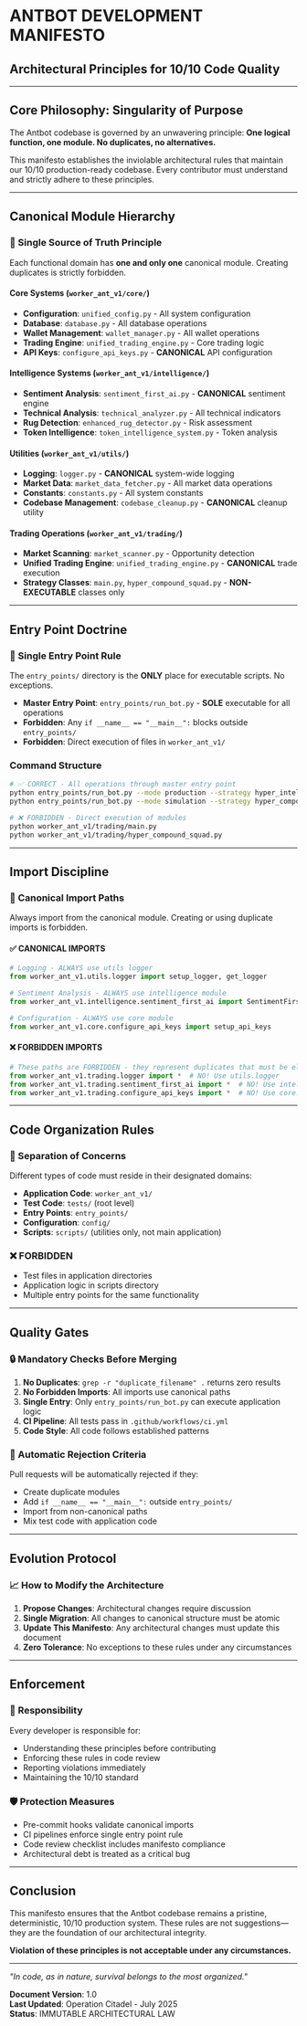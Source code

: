 # ANTBOT DEVELOPMENT MANIFESTO
## Architectural Principles for 10/10 Code Quality

---

## **Core Philosophy: Singularity of Purpose**

The Antbot codebase is governed by an unwavering principle: **One logical function, one module. No duplicates, no alternatives.**

This manifesto establishes the inviolable architectural rules that maintain our 10/10 production-ready codebase. Every contributor must understand and strictly adhere to these principles.

---

## **Canonical Module Hierarchy**

### **🎯 Single Source of Truth Principle**

Each functional domain has **one and only one** canonical module. Creating duplicates is strictly forbidden.

#### **Core Systems** (`worker_ant_v1/core/`)
- **Configuration**: `unified_config.py` - All system configuration
- **Database**: `database.py` - All database operations  
- **Wallet Management**: `wallet_manager.py` - All wallet operations
- **Trading Engine**: `unified_trading_engine.py` - Core trading logic
- **API Keys**: `configure_api_keys.py` - **CANONICAL** API configuration

#### **Intelligence Systems** (`worker_ant_v1/intelligence/`)
- **Sentiment Analysis**: `sentiment_first_ai.py` - **CANONICAL** sentiment engine
- **Technical Analysis**: `technical_analyzer.py` - All technical indicators
- **Rug Detection**: `enhanced_rug_detector.py` - Risk assessment
- **Token Intelligence**: `token_intelligence_system.py` - Token analysis

#### **Utilities** (`worker_ant_v1/utils/`)
- **Logging**: `logger.py` - **CANONICAL** system-wide logging
- **Market Data**: `market_data_fetcher.py` - All market data operations
- **Constants**: `constants.py` - All system constants
- **Codebase Management**: `codebase_cleanup.py` - **CANONICAL** cleanup utility

#### **Trading Operations** (`worker_ant_v1/trading/`)
- **Market Scanning**: `market_scanner.py` - Opportunity detection
- **Unified Trading Engine**: `unified_trading_engine.py` - **CANONICAL** trade execution
- **Strategy Classes**: `main.py`, `hyper_compound_squad.py` - **NON-EXECUTABLE** classes only

---

## **Entry Point Doctrine**

### **🚪 Single Entry Point Rule**

The `entry_points/` directory is the **ONLY** place for executable scripts. No exceptions.

- **Master Entry Point**: `entry_points/run_bot.py` - **SOLE** executable for all operations
- **Forbidden**: Any `if __name__ == "__main__":` blocks outside `entry_points/`
- **Forbidden**: Direct execution of files in `worker_ant_v1/`

### **Command Structure**
```bash
# ✅ CORRECT - All operations through master entry point
python entry_points/run_bot.py --mode production --strategy hyper_intelligent
python entry_points/run_bot.py --mode simulation --strategy hyper_compound

# ❌ FORBIDDEN - Direct execution of modules
python worker_ant_v1/trading/main.py
python worker_ant_v1/trading/hyper_compound_squad.py
```

---

## **Import Discipline**

### **🔗 Canonical Import Paths**

Always import from the canonical module. Creating or using duplicate imports is forbidden.

#### **✅ CANONICAL IMPORTS**
```python
# Logging - ALWAYS use utils logger
from worker_ant_v1.utils.logger import setup_logger, get_logger

# Sentiment Analysis - ALWAYS use intelligence module  
from worker_ant_v1.intelligence.sentiment_first_ai import SentimentFirstAI

# Configuration - ALWAYS use core module
from worker_ant_v1.core.configure_api_keys import setup_api_keys
```

#### **❌ FORBIDDEN IMPORTS**
```python
# These paths are FORBIDDEN - they represent duplicates that must be eliminated
from worker_ant_v1.trading.logger import *  # NO! Use utils.logger
from worker_ant_v1.trading.sentiment_first_ai import *  # NO! Use intelligence.sentiment_first_ai
from worker_ant_v1.trading.configure_api_keys import *  # NO! Use core.configure_api_keys
```

---

## **Code Organization Rules**

### **📁 Separation of Concerns**

Different types of code must reside in their designated domains:

- **Application Code**: `worker_ant_v1/`
- **Test Code**: `tests/` (root level)
- **Entry Points**: `entry_points/`
- **Configuration**: `config/`
- **Scripts**: `scripts/` (utilities only, not main application)

### **❌ FORBIDDEN**
- Test files in application directories
- Application logic in scripts directory
- Multiple entry points for the same functionality

---

## **Quality Gates**

### **🔒 Mandatory Checks Before Merging**

1. **No Duplicates**: `grep -r "duplicate_filename" .` returns zero results
2. **No Forbidden Imports**: All imports use canonical paths
3. **Single Entry**: Only `entry_points/run_bot.py` can execute application logic
4. **CI Pipeline**: All tests pass in `.github/workflows/ci.yml`
5. **Code Style**: All code follows established patterns

### **🚨 Automatic Rejection Criteria**

Pull requests will be automatically rejected if they:
- Create duplicate modules
- Add `if __name__ == "__main__":` outside `entry_points/`
- Import from non-canonical paths
- Mix test code with application code

---

## **Evolution Protocol**

### **📈 How to Modify the Architecture**

1. **Propose Changes**: Architectural changes require discussion
2. **Single Migration**: All changes to canonical structure must be atomic
3. **Update This Manifesto**: Any architectural changes must update this document
4. **Zero Tolerance**: No exceptions to these rules under any circumstances

---

## **Enforcement**

### **👮 Responsibility**

Every developer is responsible for:
- Understanding these principles before contributing
- Enforcing these rules in code review
- Reporting violations immediately
- Maintaining the 10/10 standard

### **🛡️ Protection Measures**

- Pre-commit hooks validate canonical imports
- CI pipelines enforce single entry point rule
- Code review checklist includes manifesto compliance
- Architectural debt is treated as a critical bug

---

## **Conclusion**

This manifesto ensures that the Antbot codebase remains a pristine, deterministic, 10/10 production system. These rules are not suggestions—they are the foundation of our architectural integrity.

**Violation of these principles is not acceptable under any circumstances.**

---

*"In code, as in nature, survival belongs to the most organized."*

**Document Version**: 1.0  
**Last Updated**: Operation Citadel - July 2025  
**Status**: IMMUTABLE ARCHITECTURAL LAW 